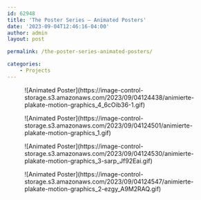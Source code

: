 ```yaml
---
id: 62948
title: 'The Poster Series — Animated Posters'
date: '2023-09-04T12:46:16-04:00'
author: admin
layout: post

permalink: /the-poster-series-animated-posters/

categories:
    - Projects
---
```


<div class="wp-block-image"><figure class="aligncenter size-full">![Animated Poster](https://image-control-storage.s3.amazonaws.com/2023/09/04124438/animierte-plakate-motion-graphics_4_6cOib36-1.gif)</figure></div><div class="wp-block-image"><figure class="aligncenter size-full">![Animated Poster](https://image-control-storage.s3.amazonaws.com/2023/09/04124501/animierte-plakate-motion-graphics_1.gif)</figure></div><div class="wp-block-image"><figure class="aligncenter size-full">![Animated Poster](https://image-control-storage.s3.amazonaws.com/2023/09/04124530/animierte-plakate-motion-graphics_3-sarp_Jf92Eai.gif)</figure></div><div class="wp-block-image"><figure class="aligncenter size-full">![Animated Poster](https://image-control-storage.s3.amazonaws.com/2023/09/04124547/animierte-plakate-motion-graphics_2-ezgy_A9M2RAQ.gif)</figure></div>